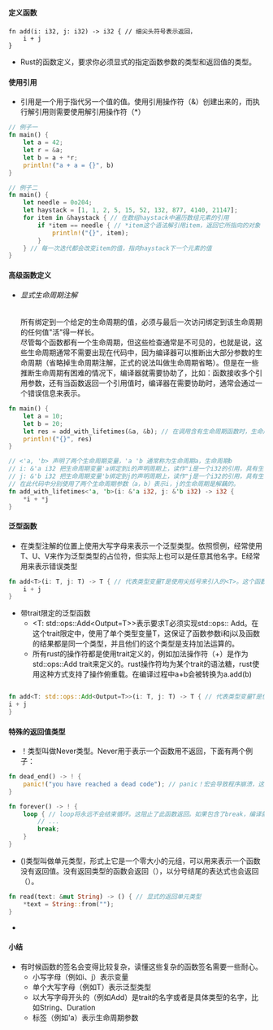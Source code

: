 #### 定义函数

    fn add(i: i32, j: i32) -> i32 { // 细尖头符号表示返回，
        i + j
    }

- Rust的函数定义，要求你必须显式的指定函数参数的类型和返回值的类型。

#### 使用引用

- 引用是一个用于指代另一个值的值。使用引用操作符（&）创建出来的，而执行解引用则需要使用解引用操作符（*）

``` rust
// 例子一
fn main() {
    let a = 42;
    let r = &a;
    let b = a + *r;
    println!("a + a = {}", b)
}

// 例子二
fn main() {
    let needle = 0o204;
    let haystack = [1, 1, 2, 5, 15, 52, 132, 877, 4140, 21147];
    for item in &haystack { // 在数组haystack中遍历数组元素的引用
        if *item == needle { // *item这个语法解引用item，返回它所指向的对象
            println!("{}", item);
        }
    } // 每一次迭代都会改变item的值，指向haystack下一个元素的值
}
```

#### 高级函数定义

- ###### 显式生命周期注解
  所有绑定到一个给定的生命周期的值，必须与最后一次访问绑定到该生命周期的任何值"活"得一样长。  
  尽管每个函数都有一个生命周期，但这些检查通常是不可见的，也就是说，这些生命周期通常不需要出现在代码中，因为编译器可以推断出大部分参数的生命周期（省略掉生命周期注解，正式的说法叫做生命周期省略）。但是在一些推断生命周期有困难的情况下，编译器就需要协助了，比如：函数接收多个引用参数，还有当函数返回一个引用值时，编译器在需要协助时，通常会通过一个错误信息来表示。

``` rust
fn main() {
    let a = 10;
    let b = 20;
    let res = add_with_lifetimes(&a, &b); // 在调用含有生命周期函数时，生命周期注解不是必须的
    println!("{}", res)
}

// <'a, 'b> 声明了两个生命周期变量，'a 'b 通常称为生命周期a，生命周期b
// i: &'a i32 把生命周期变量'a绑定到i的声明周期上，读作"i是一个i32的引用，具有生命周期a"
// j: &'b i32 把生命周期变量'b绑定到j的声明周期上，读作"j是一个i32的引用，具有生命周期b"
// 在此代码中分别使用了两个生命周期参数（a，b）表示i，j的生命周期是解藕的。
fn add_with_lifetimes<'a, 'b>(i: &'a i32, j: &'b i32) -> i32 {
    *i + *j
}

```

#### 泛型函数

- 在类型注解的位置上使用大写字母来表示一个泛型类型。依照惯例，经常使用T、U、V来作为泛型类型的占位符，但实际上也可以是任意其他名字。E经常用来表示错误类型

``` rust
fn add<T>(i: T, j: T) -> T { // 代表类型变量T是使用尖括号来引入的<T>。这个函数接收两个同类型的参数并返回一个相同类型的值
    i + j
}
```

- 带trait限定的泛型函数
    - <T: std::ops::Add<Output=T>>表示要求T必须实现std::ops::
      Add。在这个trait限定中，使用了单个类型变量T，这保证了函数参数i和j以及函数的结果都是同一个类型，并且他们的这个类型是支持加法运算的。
    - 所有rust的操作符都是使用trait定义的，例如加法操作符（+）是作为std::ops::Add
      trait来定义的。rust操作符均为某个trait的语法糖，rust使用这种方式支持了操作俯重载。在编译过程中a+b会被转换为a.add(b)

``` rust

fn add<T: std::ops::Add<Output=T>>(i: T, j: T) -> T { // 代表类型变量T是使用尖括号来引入的<T>。这个函数接收两个同类型的参数并返回一个相同类型的值
i + j
}

```

#### 特殊的返回值类型

- ！类型叫做Never类型。Never用于表示一个函数用不返回，下面有两个例子：

``` rust
fn dead_end() -> ! {
    panic!("you have reached a dead code"); // panic！宏会导致程序崩溃，这意味着此函数保证用不返回。
}

fn forever() -> ! {
    loop { // loop将永远不会结束循环。这阻止了此函数返回。如果包含了break，编译就会出错，因为返回了（），需要修改返回值类型
        // ...
        break;
    }
}
```

- ()类型叫做单元类型，形式上它是一个零大小的元组，可以用来表示一个函数没有返回值。没有返回类型的函数会返回（），以分号结尾的表达式也会返回（）。

``` rust
fn read(text: &mut String) -> () { // 显式的返回单元类型
    *text = String::from("");
}
```

-

#### 小结

- 有时候函数的签名会变得比较复杂，读懂这些复杂的函数签名需要一些耐心。
    - 小写字母（例如i、j）表示变量
    - 单个大写字母（例如T）表示泛型类型
    - 以大写字母开头的（例如Add）是trait的名字或者是具体类型的名字，比如String、Duration
    - 标签（例如'a）表示生命周期参数